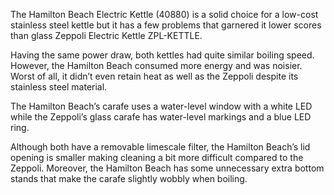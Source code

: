 The Hamilton Beach Electric Kettle (40880) is a solid choice for a low-cost stainless steel kettle but it has a few problems that garnered it lower scores than glass Zeppoli Electric Kettle ZPL-KETTLE.

Having the same power draw, both kettles had quite similar boiling speed. However, the Hamilton Beach consumed more energy and was noisier. Worst of all, it didn’t even retain heat as well as the Zeppoli despite its stainless steel material.

The Hamilton Beach’s carafe uses a water-level window with a white LED while the Zeppoli’s glass carafe has water-level markings and a blue LED ring.

Although both have a removable limescale filter, the Hamilton Beach’s lid opening is smaller making cleaning a bit more difficult compared to the Zeppoli. Moreover, the Hamilton Beach has some unnecessary extra bottom stands that make the carafe slightly wobbly when boiling.